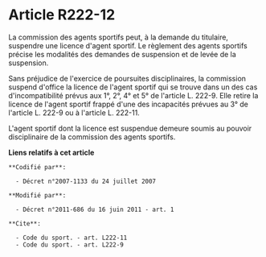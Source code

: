 # Article R222-12

La commission des agents sportifs peut, à la demande du titulaire, suspendre une licence d'agent sportif. Le règlement des
agents sportifs précise les modalités des demandes de suspension et de levée de la suspension. 

Sans préjudice de l'exercice de poursuites disciplinaires, la commission suspend d'office la licence de l'agent sportif qui
se trouve dans un des cas d'incompatibilité prévus aux 1°, 2°, 4° et 5° de l'article L. 222-9. Elle retire la licence de
l'agent sportif frappé d'une des incapacités prévues au 3° de l'article L. 222-9 ou à l'article L. 222-11. 

L'agent sportif dont la licence est suspendue demeure soumis au pouvoir disciplinaire de la commission des agents sportifs.

**Liens relatifs à cet article**

	**Codifié par**:

	  - Décret n°2007-1133 du 24 juillet 2007

	**Modifié par**:

	  - Décret n°2011-686 du 16 juin 2011 - art. 1

	**Cite**:

	  - Code du sport. - art. L222-11
	  - Code du sport. - art. L222-9
